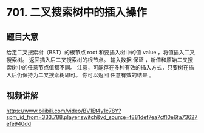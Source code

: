 # 701. 二叉搜索树中的插入操作

## 题目大意
给定二叉搜索树（BST）的根节点 root 和要插入树中的值 value ，将值插入二叉搜索树。 返回插入后二叉搜索树的根节点。 输入数据 保证 ，新值和原始二叉搜索树中的任意节点值都不同。
注意，可能存在多种有效的插入方式，只要树在插入后仍保持为二叉搜索树即可。 你可以返回 任意有效的结果 。

## 视频讲解
https://www.bilibili.com/video/BV1Et4y1c78Y?spm_id_from=333.788.player.switch&vd_source=f881def7ea7cf10e6fa73627efe940dd
